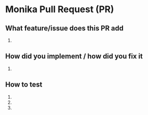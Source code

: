 # Monika Pull Request (PR)

## What feature/issue does this PR add

1.

## How did you implement / how did you fix it

1.

## How to test

1.
2.
3.
